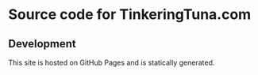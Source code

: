 # Source code for TinkeringTuna.com

## Development
This site is hosted on GitHub Pages and is statically generated.
